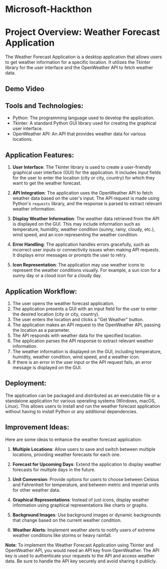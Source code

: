 # Microsoft-Hackthon

# Project Overview: Weather Forecast Application

The Weather Forecast Application is a desktop application that allows users to get weather information for a specific location. It utilizes the Tkinter library for the user interface and the OpenWeather API to fetch weather data.

## Demo Video







## Tools and Technologies:

- Python: The programming language used to develop the application.
- Tkinter: A standard Python GUI library used for creating the graphical user interface.
- OpenWeather API: An API that provides weather data for various locations.

## Application Features:

1. **User Interface**: The Tkinter library is used to create a user-friendly graphical user interface (GUI) for the application. It includes input fields for the user to enter the location (city or city, country) for which they want to get the weather forecast.

2. **API Integration**: The application uses the OpenWeather API to fetch weather data based on the user's input. The API request is made using Python's `requests` library, and the response is parsed to extract relevant weather information.

3. **Display Weather Information**: The weather data retrieved from the API is displayed on the GUI. This may include information such as temperature, humidity, weather condition (sunny, rainy, cloudy, etc.), wind speed, and an icon representing the weather condition.

4. **Error Handling**: The application handles errors gracefully, such as incorrect user inputs or connectivity issues when making API requests. It displays error messages or prompts the user to retry.

5. **Icon Representation**: The application may use weather icons to represent the weather conditions visually. For example, a sun icon for a sunny day or a cloud icon for a cloudy day.

## Application Workflow:

1. The user opens the weather forecast application.
2. The application presents a GUI with an input field for the user to enter the desired location (city or city, country).
3. The user enters the location and clicks a "Get Weather" button.
4. The application makes an API request to the OpenWeather API, passing the location as a parameter.
5. The API responds with weather data for the specified location.
6. The application parses the API response to extract relevant weather information.
7. The weather information is displayed on the GUI, including temperature, humidity, weather condition, wind speed, and a weather icon.
8. If there is an error in the user input or the API request fails, an error message is displayed on the GUI.

## Deployment:

The application can be packaged and distributed as an executable file or a standalone application for various operating systems (Windows, macOS, Linux). This allows users to install and run the weather forecast application without having to install Python or any additional dependencies.

## Improvement Ideas:

Here are some ideas to enhance the weather forecast application:

1. **Multiple Locations**: Allow users to save and switch between multiple locations, providing weather forecasts for each one.

2. **Forecast for Upcoming Days**: Extend the application to display weather forecasts for multiple days in the future.

3. **Unit Conversion**: Provide options for users to choose between Celsius and Fahrenheit for temperature, and between metric and imperial units for other weather data.

4. **Graphical Representations**: Instead of just icons, display weather information using graphical representations like charts or graphs.

5. **Background Images**: Use background images or dynamic backgrounds that change based on the current weather condition.

6. **Weather Alerts**: Implement weather alerts to notify users of extreme weather conditions like storms or heavy rainfall.

**Note**: To implement the Weather Forecast Application using Tkinter and OpenWeather API, you would need an API key from OpenWeather. The API key is used to authenticate your requests to the API and access weather data. Be sure to handle the API key securely and avoid sharing it publicly.
